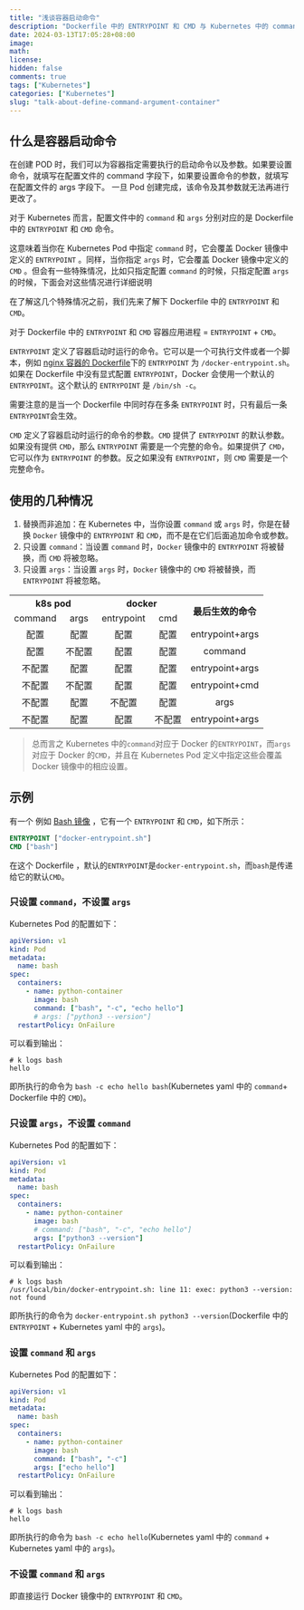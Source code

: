 ```yaml
---
title: "浅谈容器启动命令"
description: "Dockerfile 中的 ENTRYPOINT 和 CMD 与 Kubernetes 中的 command 和 args"
date: 2024-03-13T17:05:28+08:00
image:
math:
license:
hidden: false
comments: true
tags: ["Kubernetes"]
categories: ["Kubernetes"]
slug: "talk-about-define-command-argument-container"
---
```


## 什么是容器启动命令

在创建 POD 时，我们可以为容器指定需要执行的启动命令以及参数。如果要设置命令，就填写在配置文件的 command 字段下，如果要设置命令的参数，就填写在配置文件的 args 字段下。 一旦 Pod 创建完成，该命令及其参数就无法再进行更改了。

对于 Kubernetes 而言，配置文件中的 `command` 和 `args` 分别对应的是 Dockerfile 中的 `ENTRYPOINT` 和 `CMD` 命令。

这意味着当你在 Kubernetes Pod 中指定 `command` 时，它会覆盖 Docker 镜像中定义的 `ENTRYPOINT` 。同样，当你指定 `args` 时，它会覆盖 Docker 镜像中定义的 `CMD` 。但会有一些特殊情况，比如只指定配置 `command` 的时候，只指定配置 `args` 的时候，下面会对这些情况进行详细说明

在了解这几个特殊情况之前，我们先来了解下 Dockerfile 中的 `ENTRYPOINT` 和 `CMD`。

对于 Dockerfile 中的 `ENTRYPOINT` 和 `CMD` 容器应用进程 = `ENTRYPOINT` + `CMD`。

`ENTRYPOINT` 定义了容器启动时运行的命令。它可以是一个可执行文件或者一个脚本，例如 [nginx 容器的 Dockerfile](https://hub.docker.com/layers/library/nginx/latest/images/sha256-52478f8cd6a142fd462f0a7614a7bb064e969a4c083648235d6943c786df8cc7?context=explore)下的 `ENTRYPOINT` 为 `/docker-entrypoint.sh`。如果在 Dockerfile 中没有显式配置 `ENTRYPOINT`，Docker 会使用一个默认的 `ENTRYPOINT`。这个默认的 `ENTRYPOINT` 是 `/bin/sh -c`。

需要注意的是当一个 Dockerfile 中同时存在多条 `ENTRYPOINT` 时，只有最后一条`ENTRYPOINT`会生效。

`CMD` 定义了容器启动时运行的命令的参数。`CMD` 提供了 `ENTRYPOINT` 的默认参数。如果没有提供 `CMD`，那么 `ENTRYPOINT` 需要是一个完整的命令。如果提供了 `CMD`，它可以作为 `ENTRYPOINT` 的参数。反之如果没有 `ENTRYPOINT`，则 `CMD` 需要是一个完整命令。

## 使用的几种情况

1. 替换而非追加：在 Kubernetes 中，当你设置 `command` 或 `args` 时，你是在替换 `Docker` 镜像中的 `ENTRYPOINT` 和 `CMD`，而不是在它们后面追加命令或参数。
2. 只设置 `command`：当设置 `command` 时，`Docker` 镜像中的 `ENTRYPOINT` 将被替换，而 `CMD` 将被忽略。
3. 只设置 `args`：当设置 `args` 时，`Docker` 镜像中的 `CMD` 将被替换，而 `ENTRYPOINT` 将被忽略。

<table align="center">
    <tr>
        <th colspan="2" style="text-align:center">k8s pod</th> 
        <th colspan="2" style="text-align:center">docker</th> 
        <th rowspan="2" style="text-align:center">最后生效的命令</th> 
    </tr>
    <tr>
        <td style="text-align:center">command</td>
        <td style="text-align:center">args</td>
        <td style="text-align:center">entrypoint</td>
        <td style="text-align:center">cmd</td>
    </tr>
    <tr>
        <td style="text-align:center">配置</td>  
        <td style="text-align:center">配置</td>  
        <td style="text-align:center">配置</td>  
        <td style="text-align:center">配置</td>  
        <td style="text-align:center">entrypoint+args</td>  
    </tr>
    <tr>
        <td style="text-align:center">配置</td>  
        <td style="text-align:center">不配置</td>  
        <td style="text-align:center">配置</td>  
        <td style="text-align:center">配置</td>  
        <td style="text-align:center">command</td>  
    </tr>
    <tr>
        <td style="text-align:center">不配置</td>  
        <td style="text-align:center">配置</td>  
        <td style="text-align:center">配置</td>  
        <td style="text-align:center">配置</td>  
        <td style="text-align:center"style="text-align:center">entrypoint+args</td>  
    </tr>
    <tr>
        <td style="text-align:center">不配置</td>  
        <td style="text-align:center">不配置</td>  
        <td style="text-align:center">配置</td>  
        <td style="text-align:center">配置</td>  
        <td style="text-align:center">entrypoint+cmd</td>  
    </tr>
    <tr>
        <td style="text-align:center">不配置</td>  
        <td style="text-align:center">配置</td>  
        <td style="text-align:center">不配置</td>  
        <td style="text-align:center">配置</td>  
        <td style="text-align:center">args</td>  
    </tr>
    <tr>
        <td style="text-align:center">不配置</td>  
        <td style="text-align:center">配置</td>  
        <td style="text-align:center">配置</td>  
        <td style="text-align:center">不配置</td>  
        <td style="text-align:center">entrypoint+args</td>  
    </tr>
</table>

> 总而言之 Kubernetes 中的`command`对应于 Docker 的`ENTRYPOINT`，而`args`对应于 Docker 的`CMD`，并且在 Kubernetes Pod 定义中指定这些会覆盖 Docker 镜像中的相应设置。

## 示例

有一个 例如 [Bash 镜像](https://hub.docker.com/layers/library/bash/devel-alpine3.19/images/sha256-6083a63aa4e4efb05ce27e05a13c389f99a1d39938f923f9cc53907132d5b150?context=explore) ，它有一个 `ENTRYPOINT` 和 `CMD`，如下所示：

```dockerfile
ENTRYPOINT ["docker-entrypoint.sh"]
CMD ["bash"]
```

在这个 Dockerfile ，默认的`ENTRYPOINT`是`docker-entrypoint.sh`，而`bash`是传递给它的默认`CMD`。

### 只设置 `command`，不设置 `args`

Kubernetes Pod 的配置如下：

```yaml
apiVersion: v1
kind: Pod
metadata:
  name: bash
spec:
  containers:
    - name: python-container
      image: bash
      command: ["bash", "-c", "echo hello"]
      # args: ["python3 --version"]
  restartPolicy: OnFailure
```

可以看到输出：

```shell
# k logs bash
hello
```

即所执行的命令为 `bash -c echo hello bash`(Kubernetes yaml 中的 `command`+ Dockerfile 中的 `CMD`)。

### 只设置 `args`，不设置 `command`

Kubernetes Pod 的配置如下：

```yaml
apiVersion: v1
kind: Pod
metadata:
  name: bash
spec:
  containers:
    - name: python-container
      image: bash
      # command: ["bash", "-c", "echo hello"]
      args: ["python3 --version"]
  restartPolicy: OnFailure
```

可以看到输出：

```shell
# k logs bash
/usr/local/bin/docker-entrypoint.sh: line 11: exec: python3 --version: not found
```

即所执行的命令为 `docker-entrypoint.sh python3 --version`(Dockerfile 中的 `ENTRYPOINT` + Kubernetes yaml 中的 `args`)。

### 设置 `command` 和 `args`

Kubernetes Pod 的配置如下：

```yaml
apiVersion: v1
kind: Pod
metadata:
  name: bash
spec:
  containers:
    - name: python-container
      image: bash
      command: ["bash", "-c"]
      args: ["echo hello"]
  restartPolicy: OnFailure
```

可以看到输出：

```shell
# k logs bash
hello
```

即所执行的命令为 `bash -c echo hello`(Kubernetes yaml 中的 `command` + Kubernetes yaml 中的 `args`)。

### 不设置 `command` 和 `args`

即直接运行 Docker 镜像中的 `ENTRYPOINT` 和 `CMD`。
